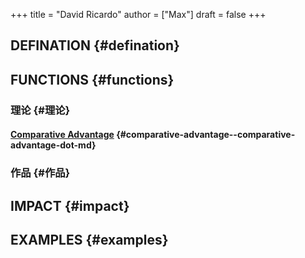 +++
title = "David Ricardo"
author = ["Max"]
draft = false
+++

## DEFINATION {#defination}


## FUNCTIONS {#functions}


### 理论 {#理论}


#### [Comparative Advantage](comparative-advantage.md) {#comparative-advantage--comparative-advantage-dot-md}


### 作品 {#作品}


## IMPACT {#impact}


## EXAMPLES {#examples}
